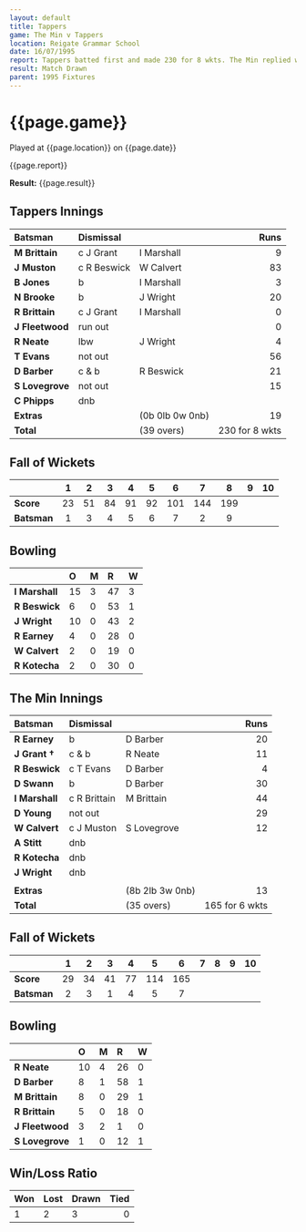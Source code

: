 ```yaml
---
layout: default
title: Tappers
game: The Min v Tappers
location: Reigate Grammar School
date: 16/07/1995
report: Tappers batted first and made 230 for 8 wkts. The Min replied with 165 for 6 wkts before time ran out
result: Match Drawn
parent: 1995 Fixtures
---
```


# {{page.game}}

Played at {{page.location}} on {{page.date}}

{{page.report}}

**Result:** {{page.result}}

## Tappers Innings

| Batsman | Dismissal |  | Runs |
|:---|:---|---|---:|
| **M Brittain** | c J Grant | I Marshall | 9 |
| **J Muston** | c R Beswick | W Calvert | 83 |
| **B Jones** | b | I Marshall | 3 |
| **N Brooke** | b | J Wright | 20 |
| **R Brittain** | c J Grant | I Marshall | 0 |
| **J Fleetwood** | run out |  | 0 |
| **R Neate** | lbw | J Wright | 4 |
| **T Evans** | not out |  | 56 |
| **D Barber** | c & b | R Beswick | 21 |
| **S Lovegrove** | not out |  | 15 |
| **C Phipps** | dnb |  |  |
| **Extras** | | (0b 0lb 0w 0nb) | 19 |
| **Total** | | (39 overs) | 230 for 8 wkts |

## Fall of Wickets

| | 1 | 2 | 3 | 4 | 5 | 6 | 7 | 8 | 9 | 10 |
|---|:---:|:---:|:---:|:---:|:---:|:---:|:---:|:---:|:---:|:---:|
| **Score** | 23 | 51 | 84 | 91 | 92 | 101 | 144 | 199 |  |  |
| **Batsman** | 1 | 3 | 4 | 5 | 6 | 7 | 2 | 9 |  |  |

## Bowling

| | O | M | R | W |
|---|:---|:---|:---|:---|
| **I Marshall** | 15 | 3 | 47 | 3 |
| **R Beswick** | 6 | 0 | 53 | 1 |
| **J Wright** | 10 | 0 | 43 | 2 |
| **R Earney** | 4 | 0 | 28 | 0 |
| **W Calvert** | 2 | 0 | 19 | 0 |
| **R Kotecha** | 2 | 0 | 30 | 0 |

## The Min Innings

| Batsman | Dismissal |  | Runs |
|:---|:---|---|---:|
| **R Earney** | b | D Barber | 20 |
| **J Grant &#8224;** | c & b | R Neate | 11 |
| **R Beswick** | c T Evans | D Barber | 4 |
| **D Swann** | b | D Barber | 30 |
| **I Marshall** | c R Brittain | M Brittain | 44 |
| **D Young** | not out |  | 29 |
| **W Calvert** | c J Muston | S Lovegrove | 12 |
| **A Stitt** | dnb |  |  |
| **R Kotecha** | dnb |  |  |
| **J Wright** | dnb |  |  |
|  |  |  |  |
| **Extras** | | (8b 2lb 3w 0nb) | 13 |
| **Total** | | (35 overs) | 165 for 6 wkts |

## Fall of Wickets

| | 1 | 2 | 3 | 4 | 5 | 6 | 7 | 8 | 9 | 10 |
|---|:---:|:---:|:---:|:---:|:---:|:---:|:---:|:---:|:---:|:---:|
| **Score** | 29 | 34 | 41 | 77 | 114 | 165 |  |  |  |  |
| **Batsman** | 2 | 3 | 1 | 4 | 5 | 7 |  |  |  |  |

## Bowling

| | O | M | R | W |
|---|:---|:---|:---|:---|
| **R Neate** | 10 | 4 | 26 | 0 |
| **D Barber** | 8 | 1 | 58 | 1 |
| **M Brittain** | 8 | 0 | 29 | 1 |
| **R Brittain** | 5 | 0 | 18 | 0 |
| **J Fleetwood** | 3 | 2 | 1 | 0 |
| **S Lovegrove** | 1 | 0 | 12 | 1 |

## Win/Loss Ratio

| Won | Lost | Drawn | Tied |
|:---|:---|:---|---:|
| 1 | 2 | 3 | 0 |